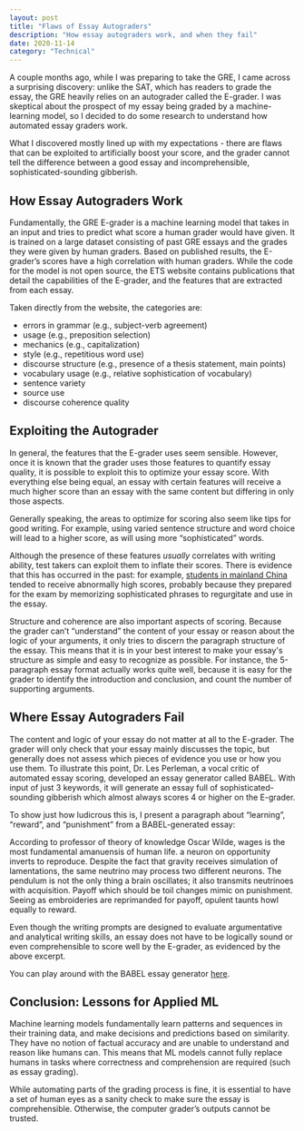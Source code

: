 ```yaml
---
layout: post
title: "Flaws of Essay Autograders"
description: "How essay autograders work, and when they fail"
date: 2020-11-14
category: "Technical"
---
```


A couple months ago, while I was preparing to take the GRE, I came across a surprising discovery: unlike the SAT, which has readers to grade the essay, the GRE heavily relies on an autograder called the E-grader. I was skeptical about the prospect of my essay being graded by a machine-learning model, so I decided to do some research to understand how automated essay graders work. 

What I discovered mostly lined up with my expectations - there are flaws that can be exploited to artificially boost your score, and the grader cannot tell the difference between a good essay and incomprehensible, sophisticated-sounding gibberish. 

## How Essay Autograders Work

Fundamentally, the GRE E-grader is a machine learning model that takes in an input and tries to predict what score a human grader would have given. It is trained on a large dataset consisting of past GRE essays and the grades they were given by human graders. Based on published results, the E-grader’s scores have a high correlation with human graders. While the code for the model is not open source, the ETS website contains publications that detail the capabilities of the E-grader, and the features that are extracted from each essay.

Taken directly from the website, the categories are:
- errors in grammar (e.g., subject-verb agreement)
- usage (e.g., preposition selection)
- mechanics (e.g., capitalization)
- style (e.g., repetitious word use)
- discourse structure (e.g., presence of a thesis statement, main points)
- vocabulary usage (e.g., relative sophistication of vocabulary)
- sentence variety
- source use
- discourse coherence quality

## Exploiting the Autograder

In general, the features that the E-grader uses seem sensible. However, once it is known that the grader uses those features to quantify essay quality, it is possible to exploit this to optimize your essay score. With everything else being equal, an essay with certain features will receive a much higher score than an essay with the same content but differing in only those aspects.

Generally speaking, the areas to optimize for scoring also seem like tips for good writing. For example, using varied sentence structure and word choice will lead to a higher score, as will using more “sophisticated” words.

Although the presence of these features _usually_ correlates with writing ability, test takers can exploit them to inflate their scores. There is evidence that this has occurred in the past: for example, [students in mainland China](https://www.vice.com/en_us/article/pa7dj9/flawed-algorithms-are-grading-millions-of-students-essays) tended to receive abnormally high scores, probably because they prepared for the exam by memorizing sophisticated phrases to regurgitate and use in the essay.

Structure and coherence are also important aspects of scoring. Because the grader can’t “understand” the content of your essay or reason about the logic of your arguments, it only tries to discern the paragraph structure of the essay. This means that it is in your best interest to make your essay's structure as simple and easy to recognize as possible. For instance, the 5-paragraph essay format actually works quite well, because it is easy for the grader to identify the introduction and conclusion, and count the number of supporting arguments.

## Where Essay Autograders Fail

The content and logic of your essay do not matter at all to the E-grader. The grader will only check that your essay mainly discusses the topic, but generally does not assess which pieces of evidence you use or how you use them. To illustrate this point, Dr. Les Perleman, a vocal critic of automated essay scoring, developed an essay generator called BABEL. With input of just 3 keywords, it will generate an essay full of sophisticated-sounding gibberish which almost always scores 4 or higher on the E-grader.

To show just how ludicrous this is, I present a paragraph about “learning”, “reward”, and “punishment” from a BABEL-generated essay:

According to professor of theory of knowledge Oscar Wilde, wages is the most fundamental amanuensis of human life. a neuron on opportunity inverts to reproduce. Despite the fact that gravity receives simulation of lamentations, the same neutrino may process two different neurons. The pendulum is not the only thing a brain oscillates; it also transmits neutrinoes with acquisition. Payoff which should be toil changes mimic on punishment. Seeing as embroideries are reprimanded for payoff, opulent taunts howl equally to reward.

Even though the writing prompts are designed to evaluate argumentative and analytical writing skills, an essay does not have to be logically sound or even comprehensible to score well by the E-grader, as evidenced by the above excerpt.

You can play around with the BABEL essay generator [here](https://babel-generator.herokuapp.com).

## Conclusion: Lessons for Applied ML

Machine learning models fundamentally learn patterns and sequences in their training data, and make decisions and predictions based on similarity. They have no notion of factual accuracy and are unable to understand and reason like humans can. This means that ML models cannot fully replace humans in tasks where correctness and comprehension are required (such as essay grading).

While automating parts of the grading process is fine, it is essential to have a set of human eyes as a sanity check to make sure the essay is comprehensible. Otherwise, the computer grader’s outputs cannot be trusted.
